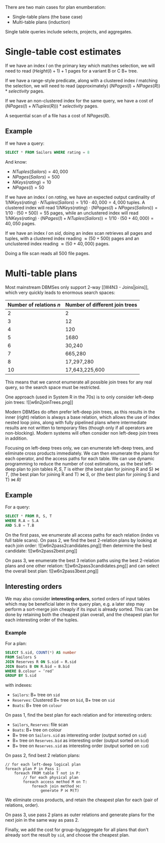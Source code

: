 There are two main cases for plan enumberation:
- Single-table plans (the base case)
- Multi-table plans (induction)

Single table queries include selects, projects, and aggregates.
# Single-table cost estimates
If we have an index $I$ on the primary key which matches selection, we will need to read $(Height(I)+1)+1$ pages for a variant B or C B+ tree.

If we have a range-style predicate, along with a clustered index $I$ matching the selection, we will need to read (approximately) $(NPages(I)+NPages(R))*selectivity$ pages.

If we have an non-clustered index for the same query, we have a cost of $(NPages(I)+NTuples(R)))*selectivity$ pages.

A sequential scan of a file has a cost of $NPages(R)$.
## Example
If we have a query:
```sql
SELECT * FROM Sailors WHERE rating = 8
```
And know:
- $NTuples(Sailors)=40,000$
- $NPages(Sailors)=500$
- $NKeys(rating)=10$
- $NPages(I)=50$

If we have an index $I$ on $rating$, we have an expected output cardinality of $1/NKeys(rating)\cdot NTuples(Sailors)=1/10\cdot40,000=4,000\text{ tuples}$. A clustered index will read $1/NKeys(rating)\cdot(NPages(I)+NPages(Sailors))=1/10\cdot(50+500)=55\text{ pages}$, while an unclustered index will read $1/NKeys(rating)\cdot(NPages(I)+NTuples(Sailors))=1/10\cdot(50+40,000)=40,050\text{ pages}$.

If we have an index $I$ on $sid$, doing an index scan retrieves all pages and tuples, with a clustered index reading $\approx(50+500)$ pages and an unclustered index reading $\approx(50+40,000)$ pages.

Doing a file scan reads all 500 file pages.
# Multi-table plans
Most mainstream DBMSes only support 2-way [[W4N3 - Joins|joins]], which very quickly leads to enormous search spaces:

| Number of relations $n$ | Number of different join trees |
| ----------------------- | ------------------------------ |
| 2                       | 2                              |
| 3                       | 12                             |
| 4                       | 120                            |
| 5                       | 1680                           |
| 6                       | 30,240                         |
| 7                       | 665,280                        |
| 8                       | 17,297,280                     |
| 10                      | 17,643,225,600                 |
This means that we cannot enumerate all possible join trees for any real query, so the search space must be restricted.

One approach (used in System R in the 70s) is to only consider left-deep join trees:
![[w6n2joinTrees.png]]

Modern DBMSes do often prefer left-deep join trees, as this results in the inner (right) relation is always a base relation, which allows the use of index nested loop joins, along with fully pipelined plans where intermediate results are not written to temporary files (though only if all operators are non-blocking). Modern systems will often consider non left-deep join trees in addition.

Focusing on left-deep trees only, we can enumerate left-deep trees, and eliminate cross products immediately. We can then enumerate the plans for each operator, and the access paths for each table. We can use dynamic programming to reduce the number of cost estimations, as the best left-deep plan to join tables $R,S,T$ is either $(\text{the best plan for joining R and S})\bowtie T$, $(\text{the best plan for joining R and T})\bowtie S$, or $(\text{the best plan for joining S and T})\bowtie R$/
## Example
For a query:
```sql
SELECT * FROM R, S, T
WHERE R.A = S.A
AND S.B = T.B
```
On the first pass, we enumerate all access paths for each relation (index vs full table scans).
On pass 2, we find the best 2-relation plans by looking at each join order:
![[w6n2pass2candidates.png]]
then determine the best candidate:
![[w6n2pass2best.png]]

On pass 3, we enumerate the best 3 relation paths using the best 2-relation plans and one other relation:
![[w6n2pass3candidates.png]]
and can select the overall best plan:
![[w6n2pass3best.png]]
## Interesting orders
We may also consider **interesting orders**, sorted orders of input tables which may be beneficial later in the query plan, e.g. a later step may perform a sort-merge join cheaply if its input is already sorted. This can be done by retaining both the cheapest plan overall, and the cheapest plan for each interesting order of the tuples.
### Example
For a plan:
```sql
SELECT S.sid, COUNT(*) AS number
FROM Sailors S
JOIN Reserves R ON S.sid = R.sid
JOIN Boats B ON R.bid = B.bid
WHERE B.colour = ‘red’
GROUP BY S.sid
```
with indexes:
- `Sailors`: B+ tree on `sid`
- `Reserves`: Clustered B+ tree on `bid`, B+ tree on `sid`
- `Boats`: B+ tree on `colour`

On pass 1, find the best plan for each relation and for interesting orders:
- `Sailors`, `Reserves`: file scan
- `Boats`: B+ tree on colour
- B+ tree on `Sailors.sid` as interesting order (output sorted on `sid`)
- B+ tree on `Reserves.bid` as interesting order (output sorted on `bid`)
- B+ tree on `Reserves.sid` as interesting order (output sorted on `sid`)

On pass 2, find best 2 relation plans:
```
// for each left-deep logical plan
foreach plan P in Pass 1:
	foreach FROM table T not in P:
		// for each physical plan
		foreach access method M on T:
			foreach join method ⨝:
				generate P ⨝ M(T)
```
We eliminate cross products, and retain the cheapest plan for each (pair of relations, order).

On pass 3, use pass 2 plans as outer relations and generate plans for the next join in the same way as pass 2.

Finally, we add the cost for group-by/aggregate for all plans that don't already sort the result by `sid`, and choose the cheapest plan.